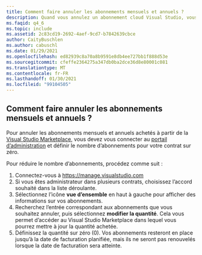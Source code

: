 ```yaml
---
title: Comment faire annuler les abonnements mensuels et annuels ?
description: Quand vous annulez un abonnement cloud Visual Studio, vous annulez le renouvellement automatique. L’abonnement continue jusqu’à sa date...
ms.faqid: q4_6
ms.topic: include
ms.assetid: 2c83cd19-2692-4aef-9cd7-b7842639cbce
author: CaityBuschlen
ms.author: cabuschl
ms.date: 01/29/2021
ms.openlocfilehash: ed82939c8a70a8b9591e8db4ee727bb1f888d53e
ms.sourcegitcommit: cfeffe2364275a347db0ba2dce36d8e80001c081
ms.translationtype: MT
ms.contentlocale: fr-FR
ms.lasthandoff: 01/30/2021
ms.locfileid: "99104505"
---
```

## <a name="how-do-i-cancel-monthly-and-annual-subscriptions"></a>Comment faire annuler les abonnements mensuels et annuels ?
Pour annuler les abonnements mensuels et annuels achetés à partir de la [Visual Studio Marketplace](https://marketplace.visualstudio.com), vous devez vous connecter au [portail d’administration](https://manage.visualstudio.com) et définir le nombre d’abonnements pour votre contrat sur zéro.

Pour réduire le nombre d’abonnements, procédez comme suit :
1.  Connectez-vous à https://manage.visualstudio.com
2.  Si vous êtes administrateur dans plusieurs contrats, choisissez l’accord souhaité dans la liste déroulante.
3.  Sélectionnez l’icône **vue d’ensemble** en haut à gauche pour afficher des informations sur vos abonnements.
4.  Recherchez l’entrée correspondant aux abonnements que vous souhaitez annuler, puis sélectionnez **modifier la quantité**. Cela vous permet d’accéder au Visual Studio Marketplace dans lequel vous pourrez mettre à jour la quantité achetée. 
5.  Définissez la quantité sur zéro (0). Vos abonnements resteront en place jusqu’à la date de facturation planifiée, mais ils ne seront pas renouvelés lorsque la date de facturation sera atteinte.

